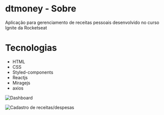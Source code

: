 # dtmoney - Sobre

Aplicação para gerenciamento de receitas pessoais desenvolvido no curso Ignite da Rocketseat

# Tecnologias

- HTML
- CSS
- Styled-components
- Reactjs
- Miragejs
- axios


![Dashboard](https://prnt.sc/1sdcdz1)

![Cadastro de receitas/despesas](https://prnt.sc/1sdceko "Cadastro de receitas/despesas")
